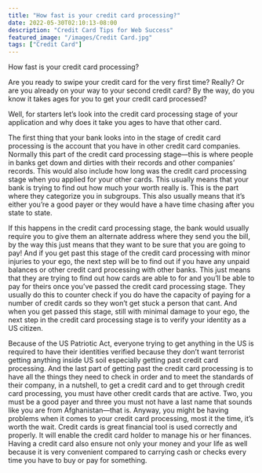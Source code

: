 ```yaml
---
title: "How fast is your credit card processing?"
date: 2022-05-30T02:10:13-08:00
description: "Credit Card Tips for Web Success"
featured_image: "/images/Credit Card.jpg"
tags: ["Credit Card"]
---
```


How fast is your credit card processing?

Are you ready to swipe your credit card for the very first time? Really? Or are you already on your way to your second credit card? By the way, do you know it takes ages for you to get your credit card processed?  

Well, for starters let’s look into the credit card processing stage of your application and why does it take you ages to have that other card. 

The first thing that your bank looks into in the stage of credit card processing is the account that you have in other credit card companies. Normally this part of the credit card processing stage—this is where people in banks get down and dirties with their records and other companies’ records. This would also include how long was the credit card processing stage when you applied for your other cards. This usually means that your bank is trying to find out how much your worth really is. This is the part where they categorize you in subgroups. This also usually means that it’s either you’re a good payer or they would have a have time chasing after you state to state. 

If this happens in the credit card processing stage, the bank would usually require you to give them an alternate address where they send you the bill, by the way this just means that they want to be sure that you are going to pay! And if you get past this stage of the credit card processing with minor injuries to your ego, the next step will be to find out if you have any unpaid balances or other credit card processing with other banks. This just means that they are trying to find out how cards are able to for and you’ll be able to pay for theirs once you’ve passed the credit card processing stage. They usually do this to counter check if you do have the capacity of paying for a number of credit cards so they won’t get stuck a person that cant. And when you get passed this stage, still with minimal damage to your ego, the next step in the credit card processing stage is to verify your identity as a US citizen. 

Because of the US Patriotic Act, everyone trying to get anything in the US is required to have their identities verified because they don’t want terrorist getting anything inside US soil especially getting past credit card processing. And the last part of getting past the credit card processing is to have all the things they need to check in order and to meet the standards of their company, in a nutshell, to get a credit card and to get through credit card processing, you must have other credit cards that are active. Two, you must be a good payer and three you must not have a last name that sounds like you are from Afghanistan—that is. Anyway, you might be having problems when it comes to your credit card processing, most it the time, it’s worth the wait. Credit cards is great financial tool is used correctly and properly. It will enable the credit card holder to manage his or her finances. Having a credit card also ensure not only your money and your life as well because it is very convenient compared to carrying cash or checks every time you have to buy or pay for something. 




